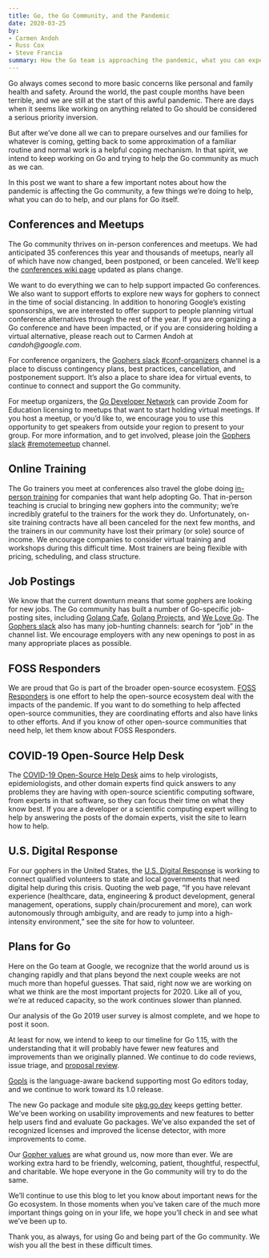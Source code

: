 ```yaml
---
title: Go, the Go Community, and the Pandemic
date: 2020-03-25
by:
- Carmen Andoh
- Russ Cox
- Steve Francia
summary: How the Go team is approaching the pandemic, what you can expect from us, and what you can do.
---
```



Go always comes second to more
basic concerns like personal and family health and safety.
Around the world, the past couple months have been terrible,
and we are still at the start of this awful pandemic.
There are days when it seems like working on
anything related to Go should be considered a serious priority inversion.

But after we’ve done all we can
to prepare ourselves and our families for whatever is coming,
getting back to some approximation of a familiar routine
and normal work is a helpful coping mechanism.
In that spirit, we intend to keep working on Go
and trying to help the Go community as much as we can.

In this post we want to share a few important notes about
how the pandemic is affecting the Go community,
a few things we’re doing to help, what you can do to help,
and our plans for Go itself.

## Conferences and Meetups

The Go community thrives on in-person conferences and meetups.
We had anticipated 35 conferences this year
and thousands of meetups, nearly all of which have
now changed, been postponed, or been canceled.
We’ll keep the
[conferences wiki page](https://github.com/golang/go/wiki/Conferences)
updated as plans change.

We want to do everything we can to help support impacted Go conferences.
We also want to support efforts to explore
new ways for gophers to connect in the time of social distancing.
In addition to honoring Google’s existing sponsorships,
we are interested to offer support to people planning
virtual conference alternatives through the rest of the year.
If you are organizing a Go conference and have been impacted,
or if you are considering holding a virtual alternative,
please reach out to Carmen Andoh at _candoh@google.com_.

For conference organizers,
the [Gophers slack](https://gophers.slack.com)
[#conf-organizers](https://app.slack.com/client/T029RQSE6/C97B0NCVD) channel
is a place to discuss contingency plans,
best practices, cancellation, and postponement support.
It’s also a place to share idea for virtual events,
to continue to connect and support the Go community.

For meetup organizers,
the [Go Developer Network](https://www.meetup.com/pro/go)
can provide Zoom for Education licensing to meetups
that want to start holding virtual meetings.
If you host a meetup, or you’d like to, we encourage you
to use this opportunity to get speakers from outside your
region to present to your group.
For more information, and to get involved,
please join
the [Gophers slack](https://gophers.slack.com)
[#remotemeetup](https://app.slack.com/client/T029RQSE6/C152YB9UZ) channel.

## Online Training

The Go trainers you meet at conferences also travel the globe doing
[in-person training](/learn/)
for companies that want help adopting Go.
That in-person teaching is crucial to bringing
new gophers into the community;
we’re incredibly grateful to the trainers for the work they do.
Unfortunately, on-site training contracts have all been canceled
for the next few months, and the trainers in our community
have lost their primary (or sole) source of income.
We encourage companies to consider virtual training
and workshops during this difficult time.
Most trainers are being flexible with pricing,
scheduling, and class structure.

## Job Postings

We know that the current downturn means that some
gophers are looking for new jobs.
The Go community has built a number of Go-specific job-posting sites, including
[Golang Cafe](https://golang.cafe/),
[Golang Projects](https://www.golangprojects.com/),
and
[We Love Go](https://www.welovegolang.com).
The [Gophers slack](https://gophers.slack.com)
also has many job-hunting channels: search for “job” in the channel list.
We encourage employers with any new openings to post in as
many appropriate places as possible.

## FOSS Responders

We are proud that Go is part of the broader open-source ecosystem.
[FOSS Responders](https://fossresponders.com)
is one effort to help the open-source ecosystem
deal with the impacts of the pandemic.
If you want to do something to help affected open-source communities,
they are coordinating efforts and also have links to other efforts.
And if you know of other open-source communities that need help,
let them know about FOSS Responders.

## COVID-19 Open-Source Help Desk

The [COVID-19 Open-Source Help Desk](https://covid-oss-help.org/)
aims to help virologists, epidemiologists, and other domain experts
find quick answers to any problems they are having with
open-source scientific computing software,
from experts in that software,
so they can focus their time on what they know best.
If you are a developer or a scientific computing expert
willing to help by answering the posts of the domain experts,
visit the site to learn how to help.

## U.S. Digital Response

For our gophers in the United States,
the [U.S. Digital Response](https://www.usdigitalresponse.org/)
is working to connect qualified volunteers to
state and local governments that need digital help
during this crisis.
Quoting the web page,
“If you have relevant experience
(healthcare, data, engineering & product development,
general management, operations, supply chain/procurement and more),
can work autonomously through ambiguity,
and are ready to jump into a high-intensity environment,”
see the site for how to volunteer.

## Plans for Go

Here on the Go team at Google, we recognize that the
world around us is changing rapidly
and that plans beyond the next couple weeks
are not much more than hopeful guesses.
That said, right now we are working
on what we think are the most important projects for 2020.
Like all of you, we’re at reduced capacity, so the work
continues slower than planned.

Our analysis of the Go 2019 user survey is almost complete,
and we hope to post it soon.

At least for now, we intend to keep to our timeline for Go 1.15,
with the understanding that it will probably have fewer new features
and improvements than we originally planned.
We continue to do code reviews, issue triage,
and [proposal review](/s/proposal-minutes).

[Gopls](https://go.googlesource.com/tools/+/refs/heads/master/gopls/README.md)
is the language-aware backend supporting most Go editors today,
and we continue to work toward its 1.0 release.

The new Go package and module site [pkg.go.dev](https://pkg.go.dev)
keeps getting better.
We’ve been working on usability improvements
and new features to better help users find and evaluate Go packages.
We’ve also expanded the set of recognized licenses and improved the
license detector, with more improvements to come.

Our [Gopher values](/conduct#values)
are what ground us, now more than ever.
We are working extra hard to be friendly, welcoming,
patient, thoughtful, respectful, and charitable.
We hope everyone in the Go community will try to do the same.

We’ll continue to use this blog to let you know about
important news for the Go ecosystem.
In those moments when you’ve taken care of the much more
important things going on in your life,
we hope you’ll check in and see what we’ve been up to.

Thank you, as always, for using Go and being part of the Go community.
We wish you all the best in these difficult times.
